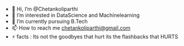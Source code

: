 - 👋 Hi, I’m @Chetankoliparthi
- 👀 I’m interested in DataScience and Machinelearning
- 🌱 I’m currently pursuing B.Tech
- 📫 How to reach me chetankoliparthi@gmail.com
- ⚡ facts : Its not the goodbyes that hurt its the flashbacks that HURTS

<!---
Chetankoliparthi/Chetankoliparthi is a ✨ special ✨ repository because its `README.md` (this file) appears on your GitHub profile.
You can click the Preview link to take a look at your changes.
--->
